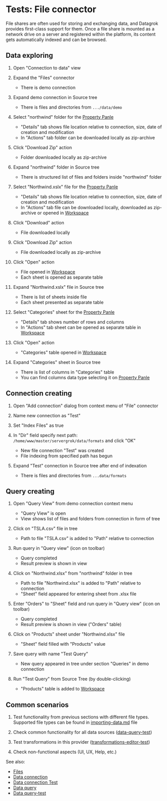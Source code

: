 <!-- TITLE: Tests: File connector -->
<!-- SUBTITLE: -->

# Tests: File connector

File shares are often used for storing and exchanging data, and Datagrok provides first-class support for them. Once a file share is mounted as a network drive on a server and registered within the platform, its content gets automatically indexed and can be browsed.

## Data exploring

1. Open "Connection to data" view

1. Expand the "Files" connector
   * There is demo connection
   
1. Expand demo connection in Source tree
   * There is files and directories from ```.../data/demo```

1. Select "northwind" folder for the [Property Panle](../features/property-panel.md)
   * "Details" tab shows file location relative to connection, size, date of creation and modification
   * In "Actions" tab folder can be downloaded locally as zip-archive

1. Click "Download Zip" action
   * Folder downloaded locally as zip-archive

1. Expand "northwind" folder in Source tree
   * There is structured list of files and folders inside "northwind" folder

1. Select "Northwind.xslx" file for the [Property Panle](../features/property-panel.md)
   * "Details" tab shows file location relative to connection, size, date of creation and modification
   * In "Actions" tab file can be downloaded locally, downloaded as zip-archive or opened in [Workspace](../features/workspace.md)

1. Click "Download" action
   * File downloaded locally

1. Click "Download Zip" action
   * File downloaded locally as zip-archive
   
1. Click "Open" action
   * File opened in [Workspace](../features/workspace.md)
   * Each sheet is opened as separate table
   
1. Expand "Northwind.xslx" file in Source tree
   * There is list of sheets inside file
   * Each sheet presented as separate table
   
1. Select "Categories" sheet for the [Property Panle](../features/property-panel.md)
   * "Details" tab shows number of rows and columns
   * In "Actions" tab sheet can be opened as separate table in [Workspace](../features/workspace.md) 

1. Click "Open" action
   * "Categories" table opened in [Workspace](../features/workspace.md)
   
1. Expand "Categories" sheet in Source tree
   * There is list of columns in "Categories" table
   * You can find columns data type selecting it on [Property Panle](../features/property-panel.md)
   
## Connection creating

1. Open "Add connection" dialog from context menu of "File" connector

1. Name new connection as "Test"

1. Set "Index Files" as true

1. In "Dir" field specify next path: ```/home/www/master/servergrok/data/formats``` and click "OK"
   * New file connection "Test" was created
   * File indexing from specified path has begun
   
1. Expand "Test" connection in Source tree after end of indexation
   * There is files and directories from ```...data/formats```
   
## Query creating

1. Open "Query View" from demo connection context menu
   * "Query View" is open
   * View shows list of files and folders from connection in form of tree
   
1. Click on "TSLA.csv" file in tree
   * Path to file "TSLA.csv" is added to "Path" relative to connection
   
1. Run query in "Query view" (icon on toolbar)
   * Query completed   
   * Result preview is shown in view
   
1. Click on "Northwind.xlsx" from "northwind" folder in tree
   * Path to file "Northwind.xlsx" is added to "Path" relative to connection  
   * "Sheet" field appeared for entering sheet from .xlsx file
   
1. Enter "Orders" to "Sheet" field and run query in "Query view" (icon on toolbar)
   * Query completed   
   * Result preview is shown in view ("Orders" table)
  
1. Click on "Products" sheet under "Northwind.xlsx" file
   * "Sheet" field filled with "Products" value
   
1. Save query with name "Test Query" 
   * New query appeared in tree under section "Queries" in demo connection
  
1. Run "Test Query" from Source Tree (by double-clicking)
   * "Products" table is added to [Workspace](../features/workspace.md)

## Common scenarios

1. Test functionality from previous sections with different file types. Supported file types can be found in [importing-data.md](../features/importing-data.md) file

1. Check common functionality for all data sources ([data-query-test](../entities/data-query-test.md))

1. Test transformations in this provider ([transformations-editor-test](../tests/transformation-editor-test.md))

1. Check non-functional aspects (UI, UX, Help, etc.)

See also:
 * [Files](../entities/connect/files.md)  
 * [Data connection](../entities/data-connection.md)
 * [Data connection Test](../entities/data-connection-test.md)
 * [Data query](../entities/data-query.md)
 * [Data query-test](../entities/data-query-test.md)
